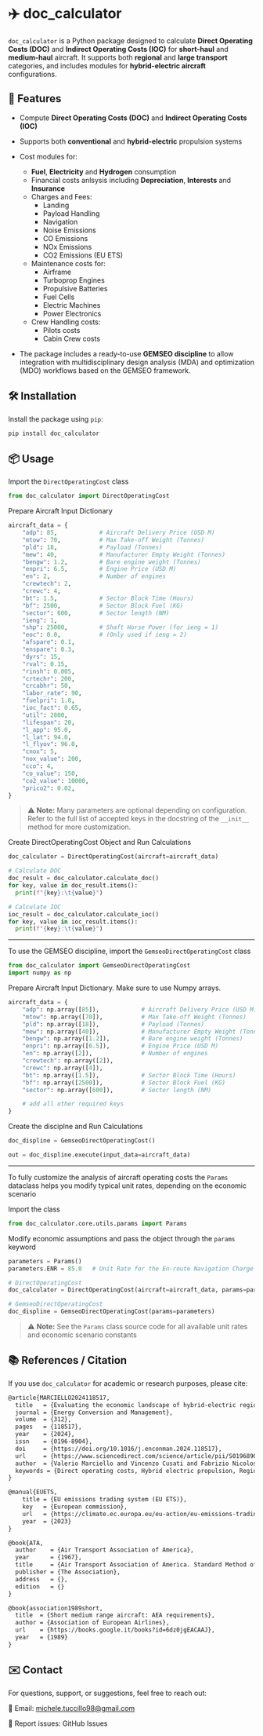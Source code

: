 # ✈️ doc_calculator

`doc_calculator` is a Python package designed to calculate **Direct Operating Costs (DOC)** and **Indirect Operating Costs (IOC)** for **short-haul** and **medium-haul** aircraft. It supports both **regional** and **large transport** categories, and includes modules for **hybrid-electric aircraft** configurations.

## 🚀 Features

- Compute **Direct Operating Costs (DOC)** and **Indirect Operating Costs (IOC)**
- Supports both **conventional** and **hybrid-electric** propulsion systems
- Cost modules for:
  - **Fuel**, **Electricity** and **Hydrogen** consumption
  - Financial costs anlsysis including **Depreciation**, **Interests** and **Insurance**
  - Charges and Fees:
    - Landing
    - Payload Handling
    - Navigation
    - Noise Emissions
    - CO Emissions
    - NOx Emissions
    - CO2 Emissions (EU ETS)
  - Maintenance costs for:
    - Airframe
    - Turboprop Engines
    - Propulsive Batteries
    - Fuel Cells
    - Electric Machines
    - Power Electronics
  - Crew Handling costs:
    - Pilots costs
    - Cabin Crew costs  

- The package includes a ready-to-use **GEMSEO discipline** to allow integration with multidisciplinary design analysis (MDA) and optimization (MDO) workflows based on the GEMSEO framework.

## 🛠️ Installation

Install the package using `pip`:

```bash
pip install doc_calculator
```
## 📦 Usage

Import the `DirectOperatingCost` class

```python
from doc_calculator import DirectOperatingCost
```

Prepare Aircraft Input Dictionary

```python
aircraft_data = {
    "adp": 85,            # Aircraft Delivery Price (USD M)
    "mtow": 70,           # Max Take-off Weight (Tonnes)
    "pld": 18,            # Payload (Tonnes)
    "mew": 40,            # Manufacturer Empty Weight (Tonnes)
    "bengw": 1.2,         # Bare engine weight (Tonnes)
    "enpri": 6.5,         # Engine Price (USD M)
    "en": 2,              # Number of engines
    "crewtech": 2,
    "crewc": 4,
    "bt": 1.5,            # Sector Block Time (Hours)
    "bf": 2500,           # Sector Block Fuel (KG)
    "sector": 600,        # Sector length (NM)
    "ieng": 1,
    "shp": 25000,         # Shaft Horse Power (for ieng = 1)
    "eoc": 0.0,           # (Only used if ieng = 2)
    "afspare": 0.1,
    "enspare": 0.3,
    "dyrs": 15,
    "rval": 0.15,
    "rinsh": 0.005,
    "crtechr": 200,
    "crcabhr": 50,
    "labor_rate": 90,
    "fuelpri": 1.8,
    "ioc_fact": 0.65,
    "util": 2800,
    "lifespan": 20,
    "l_app": 95.0,
    "l_lat": 94.0,
    "l_flyov": 96.0,
    "cnox": 5,
    "nox_value": 200,
    "cco": 4,
    "co_value": 150,
    "co2_value": 10000,
    "prico2": 0.02,
}
```
> ⚠️ **Note:** Many parameters are optional depending on configuration. Refer to the full list of accepted keys in the docstring of the `__init__` method for more customization.

Create DirectOperatingCost Object and Run Calculations

```python
doc_calculator = DirectOperatingCost(aircraft=aircraft_data)

# Calculate DOC
doc_result = doc_calculator.calculate_doc()
for key, value in doc_result.items():
  print(f"{key}:\t{value}")

# Calculate IOC
ioc_result = doc_calculator.calculate_ioc()
for key, value in ioc_result.items():
  print(f"{key}:\t{value}")
```
---

To use the GEMSEO discipline, import the `GemseoDirectOperatingCost` class

```python
from doc_calculator import GemseoDirectOperatingCost
import numpy as np
```

Prepare Aircraft Input Dictionary. Make sure to use Numpy arrays.

```python
aircraft_data = {
    "adp": np.array([85]),            # Aircraft Delivery Price (USD M)
    "mtow": np.array([70]),           # Max Take-off Weight (Tonnes)
    "pld": np.array([18]),            # Payload (Tonnes)
    "mew": np.array([40]),            # Manufacturer Empty Weight (Tonnes)
    "bengw": np.array([1.2]),         # Bare engine weight (Tonnes)
    "enpri": np.array([6.5]),         # Engine Price (USD M)
    "en": np.array([2]),              # Number of engines
    "crewtech": np.array([2]),
    "crewc": np.array([4]),
    "bt": np.array([1.5]),            # Sector Block Time (Hours)
    "bf": np.array([2500]),           # Sector Block Fuel (KG)
    "sector": np.array([600]),        # Sector length (NM)

    # add all other required keys
}
```

Create the disciplne and Run Calculations

```python
doc_displine = GemseoDirectOperatingCost()

out = doc_displine.execute(input_data=aircraft_data)
```

---

To fully customize the analysis of aircraft operating costs the `Params` dataclass helps you modify typical unit rates, depending on the economic scenario

Import the class

```python
from doc_calculator.core.utils.params import Params
```

Modify economic assumptions and pass the object through the `params` keyword

```python
parameters = Params()
parameters.ENR = 85.0   # Unit Rate for the En-route Navigation Charge

# DirectOperatingCost
doc_calculator = DirectOperatingCost(aircraft=aircraft_data, params=parameters)

# GemseoDirectOperatingCost
doc_displine = GemseoDirectOperatingCost(params=parameters)
```

> ⚠️ **Note:** See the `Params` class source code for all available unit rates and economic scenario constants

## 📚 References / Citation

If you use `doc_calculator` for academic or research purposes, please cite:

```latex
@article{MARCIELLO2024118517,
  title   = {Evaluating the economic landscape of hybrid-electric regional aircraft: A cost analysis across three time horizons},
  journal = {Energy Conversion and Management},
  volume  = {312},
  pages   = {118517},
  year    = {2024},
  issn    = {0196-8904},
  doi     = {https://doi.org/10.1016/j.enconman.2024.118517},
  url     = {https://www.sciencedirect.com/science/article/pii/S0196890424004588},
  author  = {Valerio Marciello and Vincenzo Cusati and Fabrizio Nicolosi and Karen Saavedra-Rubio and Eleonore Pierrat and Nils Thonemann and Alexis Laurent},
  keywords = {Direct operating costs, Hybrid electric propulsion, Regional aviation, Technology roadmap, Sustainable aviation},
}

@manual{EUETS,
    title = {EU emissions trading system (EU ETS)},
    key   = {European commission},
    url   = {https://climate.ec.europa.eu/eu-action/eu-emissions-trading-system-eu-ets_en},
    year  = {2023}
}

@book{ATA,
  author    = {Air Transport Association of America},
  year      = {1967},
  title     = {Air Transport Association of America. Standard Method of Estimating Comparative Direct Operating Costs of Turbine Powered Transport Airplanes.},
  publisher = {The Association},
  address   = {},
  edition   = {}
}

@book{association1989short,
  title  = {Short medium range aircraft: AEA requirements},
  author = {Association of European Airlines},
  url    = {https://books.google.it/books?id=6dz0jgEACAAJ},
  year   = {1989}
}
```

## ✉️ Contact

For questions, support, or suggestions, feel free to reach out:

📧 Email: michele.tuccillo98@gmail.com

🐛 Report issues: GitHub Issues
